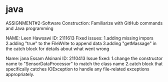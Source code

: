 # java
ASSIGNMENT#2-Software Construction: Familiarize with GitHub commands and Java programming 

NAME: Leen Hawsawi ID: 2111613
Fixed issues: 
1.adding missing impors 
2.adding "true" to the FileWrite to append data 
3.adding "getMassage" in the catch block for details about what went wrong

Name: jana Essam Alsinani ID: 2110413
Issue fixed: 
1.change the constructor name to "SensorDataProcessor" to match the class name 
2.catch block that specifically catches IOException to handle any file-related exceptions appropriately.
